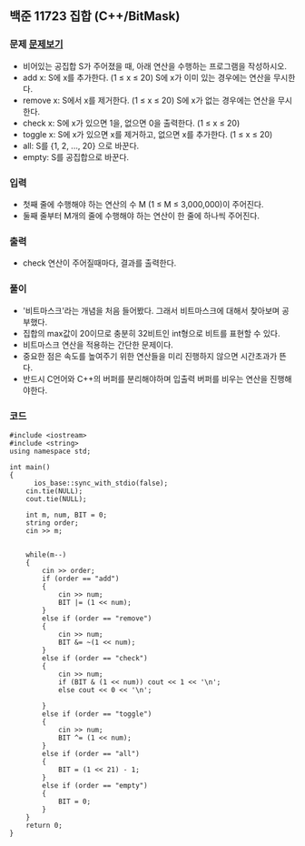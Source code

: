 ## 백준 11723 집합 (C++/BitMask)

### 문제 [문제보기](https://www.acmicpc.net/problem/11723)
- 비어있는 공집합 S가 주어졌을 때, 아래 연산을 수행하는 프로그램을 작성하시오.
- add x: S에 x를 추가한다. (1 ≤ x ≤ 20) S에 x가 이미 있는 경우에는 연산을 무시한다.
- remove x: S에서 x를 제거한다. (1 ≤ x ≤ 20) S에 x가 없는 경우에는 연산을 무시한다.
- check x: S에 x가 있으면 1을, 없으면 0을 출력한다. (1 ≤ x ≤ 20)
- toggle x: S에 x가 있으면 x를 제거하고, 없으면 x를 추가한다. (1 ≤ x ≤ 20)
- all: S를 {1, 2, ..., 20} 으로 바꾼다.
- empty: S를 공집합으로 바꾼다. 

### 입력
- 첫째 줄에 수행해야 하는 연산의 수 M (1 ≤ M ≤ 3,000,000)이 주어진다.
- 둘째 줄부터 M개의 줄에 수행해야 하는 연산이 한 줄에 하나씩 주어진다.

### 출력
 - check 연산이 주어질때마다, 결과를 출력한다.

### 풀이
 - '비트마스크'라는 개념을 처음 들어봤다. 그래서 비트마스크에 대해서 찾아보며 공부했다.
 - 집합의 max값이 20이므로 충분히 32비트인 int형으로 비트를 표현할 수 있다.
 - 비트마스크 연산을 적용하는 간단한 문제이다.
 - 중요한 점은 속도를 높여주기 위한 연산들을 미리 진행하지 않으면 시간초과가 뜬다.
 - 반드시 C언어와 C++의 버퍼를 분리해야하며 입출력 버퍼를 비우는 연산을 진행해야한다.

### 코드
```
#include <iostream>
#include <string>
using namespace std;

int main()
{
	  ios_base::sync_with_stdio(false);
    cin.tie(NULL);
    cout.tie(NULL);
    
    int m, num, BIT = 0;
	string order;
	cin >> m;


	while(m--)
	{
		cin >> order;
		if (order == "add")
		{
			cin >> num;
			BIT |= (1 << num);
		}
		else if (order == "remove")
		{
			cin >> num;
			BIT &= ~(1 << num);
		}
		else if (order == "check")
		{
			cin >> num;
			if (BIT & (1 << num)) cout << 1 << '\n';
			else cout << 0 << '\n';

		}
		else if (order == "toggle")
		{
			cin >> num;
			BIT ^= (1 << num);
		}
		else if (order == "all")
		{
			BIT = (1 << 21) - 1;
		}
		else if (order == "empty")
		{
			BIT = 0;
		}
	}
	return 0;
}
```
